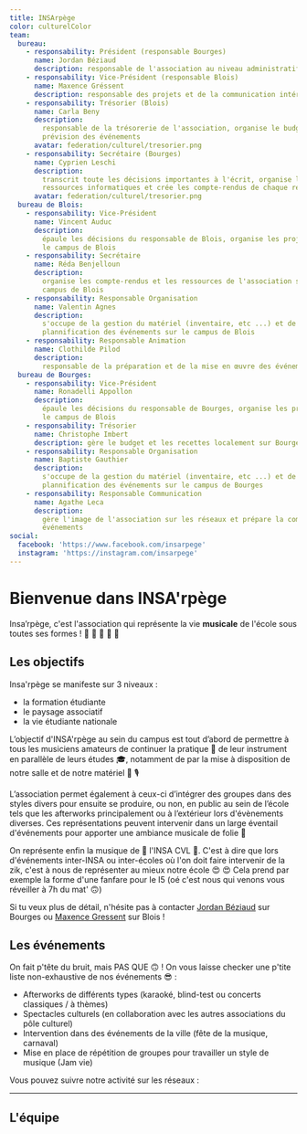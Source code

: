 ```yaml
---
title: INSArpège
color: culturelColor
team:
  bureau:
    - responsability: Président (responsable Bourges)
      name: Jordan Béziaud
      description: responsable de l'association au niveau administratif
    - responsability: Vice-Président (responsable Blois)
      name: Maxence Gréssent
      description: responsable des projets et de la communication intérieur
    - responsability: Trésorier (Blois)
      name: Carla Beny
      description:
        responsable de la trésorerie de l'association, organise le budget en
        prévision des événements
      avatar: federation/culturel/tresorier.png
    - responsability: Secrétaire (Bourges)
      name: Cyprien Leschi
      description:
        transcrit toute les décisions importantes à l'écrit, organise les
        ressources informatiques et crée les compte-rendus de chaque réunions
      avatar: federation/culturel/tresorier.png
  bureau de Blois:
    - responsability: Vice-Président
      name: Vincent Auduc
      description:
        épaule les décisions du responsable de Blois, organise les projets sur
        le campus de Blois
    - responsability: Secrétaire
      name: Réda Benjelloun
      description:
        organise les compte-rendus et les ressources de l'association sur le
        campus de Blois
    - responsability: Responsable Organisation
      name: Valentin Agnes
      description:
        s'occupe de la gestion du matériel (inventaire, etc ...) et de la
        plannification des événements sur le campus de Blois
    - responsability: Responsable Animation
      name: Clothilde Pilod
      description:
        responsable de la préparation et de la mise en œuvre des événements
  bureau de Bourges:
    - responsability: Vice-Président
      name: Ronadelli Appollon
      description:
        épaule les décisions du responsable de Bourges, organise les projets sur
        le campus de Blois
    - responsability: Trésorier
      name: Christophe Imbert
      description: gère le budget et les recettes localement sur Bourges
    - responsability: Responsable Organisation
      name: Baptiste Gauthier
      description:
        s'occupe de la gestion du matériel (inventaire, etc ...) et de la
        plannification des événements sur le campus de Bourges
    - responsability: Responsable Communication
      name: Agathe Leca
      description:
        gère l'image de l'association sur les réseaux et prépare la com' des
        événements
social:
  facebook: 'https://www.facebook.com/insarpege'
  instagram: 'https://instagram.com/insarpege'
---
```


# Bienvenue dans INSA'rpège

<campus-center>
  <campus-responsive-image
    folder-name="federation/culturel/insarpege"
    name="logo.png"
    max-width="400">
  </campus-responsive-image>
</campus-center>

Insa’rpège, c'est l'association qui représente la vie **musicale** de l'école
sous toutes ses formes ! 🎤 🎹 🎺 🎸 🎵

## Les objectifs

Insa'rpège se manifeste sur 3 niveaux :

- la formation étudiante
- le paysage associatif
- la vie étudiante nationale

L’objectif d'INSA'rpège au sein du campus est tout d’abord de permettre à tous
les musiciens amateurs de continuer la pratique 💪 de leur instrument en
parallèle de leurs études 🎓, notamment de par la mise à disposition de notre
salle et de notre matériel 🥁 🎙

L’association permet également à ceux-ci d’intégrer des groupes dans des styles
divers pour ensuite se produire, ou non, en public au sein de l’école tels que
les afterworks principalement ou à l’extérieur lors d'évènements diverses. Ces
représentations peuvent intervenir dans un large éventail d'événements pour
apporter une ambiance musicale de folie 🥳

On représente enfin la musique de 💜 l'INSA CVL 💜. C'est à dire que lors
d'événements inter-INSA ou inter-écoles où l'on doit faire intervenir de la zik,
c'est à nous de représenter au mieux notre école 😍 😍 Cela prend par exemple la
forme d'une fanfare pour le I5 (oé c'est nous qui venons vous réveiller à 7h du
mat' 🙃)

Si tu veux plus de détail, n'hésite pas à contacter
[Jordan Béziaud](https://www.facebook.com/jordan.beziaud) sur Bourges ou
[Maxence Gressent](https://www.facebook.com/profile.php?id=100009153364994) sur
Blois !

## Les événements

On fait p'tête du bruit, mais PAS QUE 🙃 ! On vous laisse checker une p'tite
liste non-exhaustive de nos événements 😎 :

- Afterworks de différents types (karaoké, blind-test ou concerts classiques / à
  thèmes)
- Spectacles culturels (en collaboration avec les autres associations du pôle
  culturel)
- Intervention dans des événements de la ville (fête de la musique, carnaval)
- Mise en place de répétition de groupes pour travailler un style de musique
  (Jam vie)

Vous pouvez suivre notre activité sur les réseaux :

<campus-social :social="social" :color="color"></campus-social>

---

## L'équipe

<campus-team :team="team" :color="color"></campus-team>
